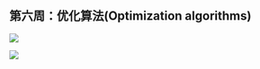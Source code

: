 ## 第六周：优化算法(Optimization algorithms)

![](https://github.com/steveLauwh/DeepLearning-notes/raw/master/DeepLearning.ai_Notes/image/6_1.PNG)

![](https://github.com/steveLauwh/DeepLearning-notes/raw/master/DeepLearning.ai_Notes/image/6_2.PNG)
